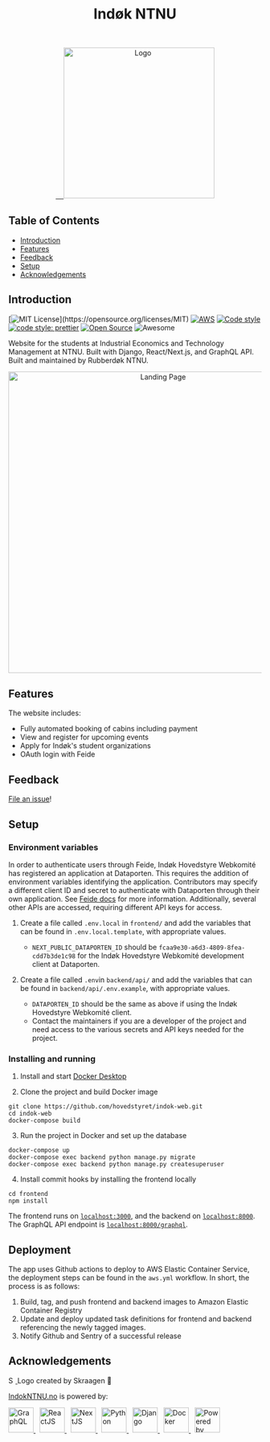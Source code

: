 <h1 align="center">Indøk NTNU</h1><br>
<p align="center">
  <a href="https://www.indokntnu.no/">
    &nbsp;&nbsp;&nbsp;&nbsp;<img alt="Logo" title="Rubberdøk" src="https://github.com/hovedstyret/indok-web/blob/docs/assets/logo_black.svg" width="300">
  </a>
</p>

## Table of Contents

- [Introduction](#introduction)
- [Features](#features)
- [Feedback](#feedback)
- [Setup](#setup)
- [Acknowledgements](#acknowledgements)

## Introduction

[![MIT License](https://img.shields.io/apm/l/atomic-design-ui.svg?)](https://opensource.org/licenses/MIT)
[![AWS](https://github.com/hovedstyret/indok-web/actions/workflows/aws.yml/badge.svg)](https://github.com/hovedstyret/indok-web/actions/workflows/aws.yml)
[![Code style](https://img.shields.io/badge/code%20style-black-black?style=flat)](https://github.com/psf/black)
[![code style: prettier](https://img.shields.io/badge/code_style-prettier-ff69b4.svg?style=flat)](https://github.com/prettier/prettier)
[![Open Source](https://badges.frapsoft.com/os/v1/open-source.svg?v=103)](https://opensource.org/)
![Awesome](https://cdn.rawgit.com/sindresorhus/awesome/d7305f38d29fed78fa85652e3a63e154dd8e8829/media/badge.svg)

Website for the students at Industrial Economics and Technology Management at NTNU. Built with Django, React/Next.js, and GraphQL API. Built and maintained by Rubberdøk NTNU.

<p align="center">
  <a href="https://www.indokntnu.no/">
    <img alt="Landing Page" title="Indøk NTNU" src="https://github.com/hovedstyret/indok-web/blob/docs/assets/Index.png" width="600">
  </a>
</p>

## Features

The website includes:

- Fully automated booking of cabins including payment
- View and register for upcoming events
- Apply for Indøk's student organizations
- OAuth login with Feide

## Feedback

[File an issue](https://github.com/hovedstyret/indok-web/issues/new)!

## Setup

### Environment variables

In order to authenticate users through Feide, Indøk Hovedstyre Webkomité has registered an application at Dataporten. This requires the addition of environment variables identifying the application. Contributors may specify a different client ID and secret to authenticate with Dataporten through their own application. See [Feide docs](https://docs.feide.no/service_providers/index.html) for more information. Additionally, several other APIs are accessed, requiring different API keys for access.

1. Create a file called `.env.local` in `frontend/` and add the variables that can be found in `.env.local.template`, with appropriate values.

   - `NEXT_PUBLIC_DATAPORTEN_ID` should be `fcaa9e30-a6d3-4809-8fea-cdd7b3de1c98` for the Indøk Hovedstyre Webkomité development client at Dataporten.

2. Create a file called `.env`in `backend/api/` and add the variables that can be found in `backend/api/.env.example`, with appropriate values.

   - `DATAPORTEN_ID` should be the same as above if using the Indøk Hovedstyre Webkomité client.
   - Contact the maintainers if you are a developer of the project and need access to the various secrets and API keys needed for the project.

### Installing and running

1. Install and start [Docker Desktop](https://www.docker.com/products/docker-desktop)

2. Clone the project and build Docker image

```
git clone https://github.com/hovedstyret/indok-web.git
cd indok-web
docker-compose build
```

3. Run the project in Docker and set up the database

```
docker-compose up
docker-compose exec backend python manage.py migrate
docker-compose exec backend python manage.py createsuperuser
```

4. Install commit hooks by installing the frontend locally

```
cd frontend
npm install
```

The frontend runs on [`localhost:3000`](localhost:3000), and the backend on [`localhost:8000`](localhost:8000). The GraphQL API endpoint is [`localhost:8000/graphql`](localhost:8000/graphql).

## Deployment

The app uses Github actions to deploy to AWS Elastic Container Service, the deployment steps can be found in the `aws.yml` workflow.
In short, the process is as follows:

1.  Build, tag, and push frontend and backend images to Amazon Elastic Container Registry
2.  Update and deploy updated task definitions for frontend and backend referencing the newly tagged images.
3.  Notify Github and Sentry of a successful release

## Acknowledgements

<p float="left">
  <a href="https://github.com/Skraagen">
    <img alt="Skraagen" src="https://avatars1.githubusercontent.com/u/18050179?s=400&v=4" width="14">
  </a>
  Logo created by Skraagen 🦆
</p>

[IndokNTNU.no](https://www.indokntnu.no) is powered by:

<p float="left">
  <a href="https://graphql.org/">
     <img alt="GraphQL" src="https://upload.wikimedia.org/wikipedia/commons/1/17/GraphQL_Logo.svg" height="50">
  </a>
  &nbsp;
  <a href="https://reactjs.org">
    <img alt="ReactJS" src="https://upload.wikimedia.org/wikipedia/commons/a/a7/React-icon.svg" height="50">
  </a>
  &nbsp;
  <a href="https://nextjs.org">
    <img alt="NextJS" src="https://upload.wikimedia.org/wikipedia/commons/8/8e/Nextjs-logo.svg" height="50">
  </a>
  &nbsp;
  <a href="https://www.python.org">
    <img alt="Python" src="https://upload.wikimedia.org/wikipedia/commons/c/c3/Python-logo-notext.svg" height="50">
  </a>
  &nbsp;
  <a href="https://www.djangoproject.com">
    <img alt="Django" src="https://github.com/hovedstyret/indok-web/blob/docs/assets/django_logo.svg" height="50">
  </a>
  &nbsp;
  <a href="https://www.docker.com">
    <img alt="Docker" src="https://www.docker.com/sites/default/files/d8/styles/role_icon/public/2019-07/vertical-logo-monochromatic.png?itok=erja9lKc" height="50">
  </a>
  &nbsp;
  <a href="https://aws.amazon.com/">
    <img src="https://d0.awsstatic.com/logos/powered-by-aws.png" alt="Powered by AWS Cloud Computing", height="50">
  </a>
</p>
